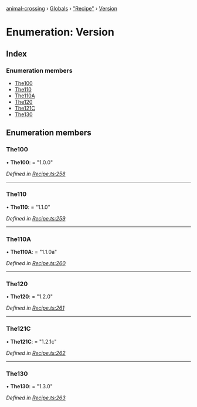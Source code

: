 [animal-crossing](../README.md) › [Globals](../globals.md) › ["Recipe"](../modules/_recipe_.md) › [Version](_recipe_.version.md)

# Enumeration: Version

## Index

### Enumeration members

* [The100](_recipe_.version.md#the100)
* [The110](_recipe_.version.md#the110)
* [The110A](_recipe_.version.md#the110a)
* [The120](_recipe_.version.md#the120)
* [The121C](_recipe_.version.md#the121c)
* [The130](_recipe_.version.md#the130)

## Enumeration members

###  The100

• **The100**: = "1.0.0"

*Defined in [Recipe.ts:258](https://github.com/Norviah/animal-crossing/blob/3bd87eb/module/types/Recipe.ts#L258)*

___

###  The110

• **The110**: = "1.1.0"

*Defined in [Recipe.ts:259](https://github.com/Norviah/animal-crossing/blob/3bd87eb/module/types/Recipe.ts#L259)*

___

###  The110A

• **The110A**: = "1.1.0a"

*Defined in [Recipe.ts:260](https://github.com/Norviah/animal-crossing/blob/3bd87eb/module/types/Recipe.ts#L260)*

___

###  The120

• **The120**: = "1.2.0"

*Defined in [Recipe.ts:261](https://github.com/Norviah/animal-crossing/blob/3bd87eb/module/types/Recipe.ts#L261)*

___

###  The121C

• **The121C**: = "1.2.1c"

*Defined in [Recipe.ts:262](https://github.com/Norviah/animal-crossing/blob/3bd87eb/module/types/Recipe.ts#L262)*

___

###  The130

• **The130**: = "1.3.0"

*Defined in [Recipe.ts:263](https://github.com/Norviah/animal-crossing/blob/3bd87eb/module/types/Recipe.ts#L263)*
